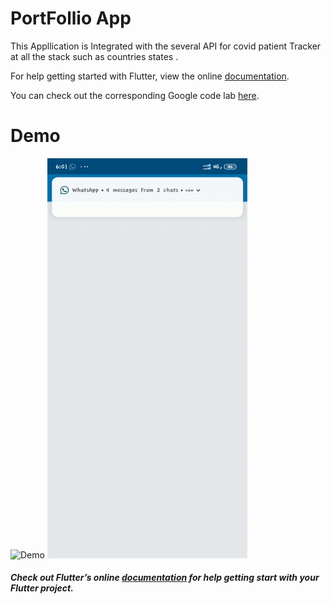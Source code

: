 # PortFollio App

This Appllication is Integrated with the several API for covid patient Tracker at all the stack such as countries states .

For help getting started with Flutter, view the online
[documentation](https://flutter.io/).

You can check out the corresponding Google code lab [here](https://codelabs.developers.google.com/codelabs/flutter/index.html?index=..%2F..%2Findex#0).

# Demo
![Demo](https://github.com/in-00/Portfollio_vinayak/blob/27cf842f14186c58abc583ce3f43db64f401e525/portfollio.gif)
![Demo](https://github.com/in-00/Portfollio_vinayak/blob/27cf842f14186c58abc583ce3f43db64f401e525/portfolio_2.gif)

##### Check out Flutter’s online [documentation](http://flutter.io/) for help getting start with your Flutter project.
